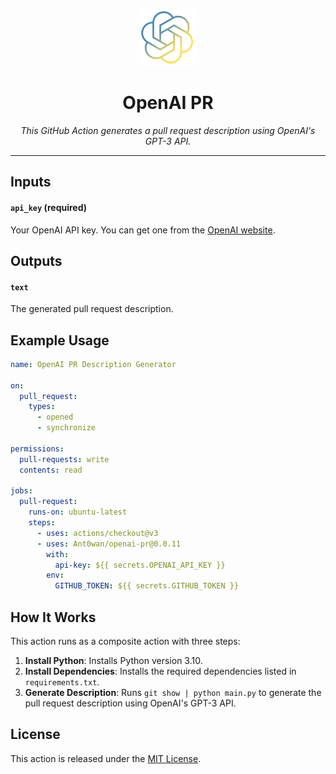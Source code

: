 <br />
<p align="center">
  <a href="">
    <img src=".logo.png" alt="Logo" width="90" height="90">
  </a>

  <h1 align="center">OpenAI PR</h1>

  <p align="center"><i>This GitHub Action generates a pull request description using OpenAI's GPT-3 API.</i>
  </p>
</p>

---

## Inputs

#### `api_key` (required)

Your OpenAI API key. You can get one from the [OpenAI website](https://beta.openai.com/signup/).


## Outputs

#### `text`

The generated pull request description.


## Example Usage

```yaml
name: OpenAI PR Description Generator

on:
  pull_request:
    types:
      - opened
      - synchronize

permissions:
  pull-requests: write
  contents: read

jobs:
  pull-request:
    runs-on: ubuntu-latest
    steps:
      - uses: actions/checkout@v3
      - uses: Ant0wan/openai-pr@0.0.11
        with:
          api-key: ${{ secrets.OPENAI_API_KEY }}
        env:
          GITHUB_TOKEN: ${{ secrets.GITHUB_TOKEN }}
```

## How It Works

This action runs as a composite action with three steps:
1. **Install Python**: Installs Python version 3.10.
2. **Install Dependencies**: Installs the required dependencies listed in `requirements.txt`.
3. **Generate Description**: Runs `git show | python main.py` to generate the pull request description using OpenAI's GPT-3 API.


## License

This action is released under the [MIT License](https://chat.openai.com/LICENSE).

